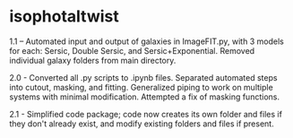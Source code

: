 # isophotaltwist

1.1 – Automated input and output of galaxies in ImageFIT.py, with 3 models for each: Sersic, Double Sersic, and Sersic+Exponential. Removed individual galaxy folders from main directory.

2.0 - Converted all .py scripts to .ipynb files. Separated automated steps into cutout, masking, and fitting. Generalized piping to work on multiple systems with minimal modification. Attempted a fix of masking functions.

2.1 - Simplified code package; code now creates its own folder and files if they don't already exist, and modify existing folders and files if present.
